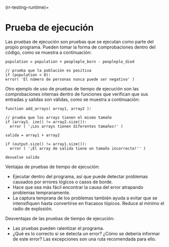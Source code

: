 (rr-testing-runtime)=
# Prueba de ejecución

Las pruebas de ejecución son pruebas que se ejecutan como parte del propio programa. Pueden tomar la forma de comprobaciones dentro del código, como se muestra a continuación:
```
population = population + peopleple_born - peopleple_died

// prueba que la población es positiva
if (population < 0):
error( 'El número de personas nunca puede ser negativo' )
```

Otro ejemplo de uso de pruebas de tiempo de ejecución son las comprobaciones internas dentro de funciones que verifican que sus entradas y salidas son válidas, como se muestra a continuación:
```
function add_arrays( array1, array2 ):

// prueba que los arrays tienen el mismo tamaño
if (array1. ize() != array2.size()):
  error ( '¡Los arrays tienen diferentes tamaños!' )

salida = array1 + array2

if (output.size() != array1.size()):
  error ( '¡El array de salida tiene un tamaño incorrecto!'' )

devuelve salida
```

Ventajas de pruebas de tiempo de ejecución:
- Ejecutar dentro del programa, así que puede detectar problemas causados por errores lógicos o casos de borde.
- Hace que sea más fácil encontrar la causa del error atrapando problemas tempranamente.
- La captura temprana de los problemas también ayuda a evitar que se intensifiquen hasta convertirse en fracasos tópicos. Reduce al mínimo el radio de explosión.

Desventajas de las pruebas de tiempo de ejecución:

- Las pruebas pueden ralentizar el programa.
- ¿Qué es lo correcto si se detecta un error? ¿Cómo se debería informar de este error? Las excepciones son una ruta recomendada para ello.
